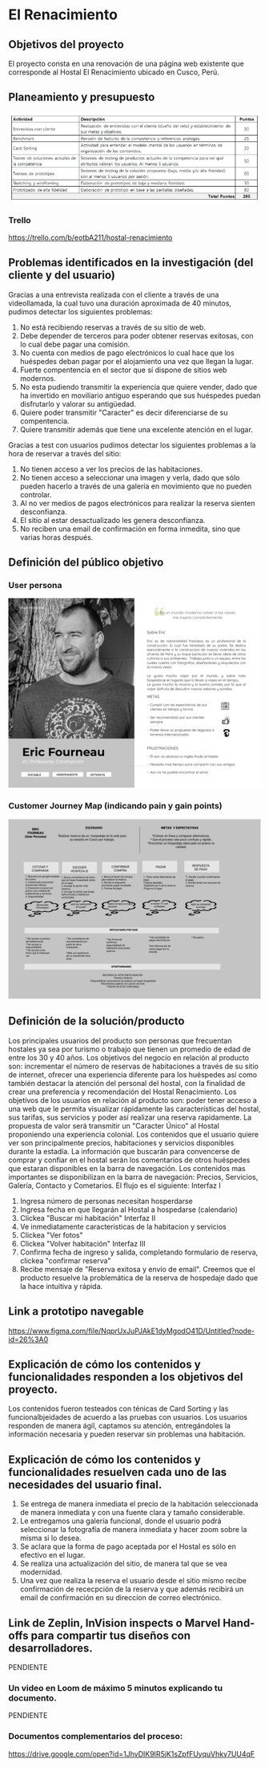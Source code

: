 # El Renacimiento

## Objetivos del proyecto

El proyecto consta en una renovación de una página web existente que corresponde al Hostal El Renacimiento ubicado en Cusco, Perú.

## Planeamiento y presupuesto

<p align="center">
   <img src="imagenes/presupuesto.jpg">
</p>

### Trello
https://trello.com/b/eotbA211/hostal-renacimiento

## Problemas identificados en la investigación (del cliente y del usuario)

Gracias a una entrevista realizada con el cliente a través de una videollamada, la cual tuvo una duración aproximada de 40 minutos, pudimos detectar los siguientes problemas:

1) No está recibiendo reservas a través de su sitio de web.
2) Debe depender de terceros para poder obtener reservas exitosas, con lo cual debe pagar una comisión.
3) No cuenta con medios de pago electrónicos lo cual hace que los huéspedes deban pagar por el alojamiento una vez que llegan la lugar. 
4) Fuerte compentencia en el sector que sí dispone de sitios web modernos.
5) No esta pudiendo transmitir la experiencia que quiere vender, dado que ha invertido en moviliario antiguo esperando que sus huéspedes puedan disfrutarlo y valorar su antigüedad.
6) Quiere poder transmitir "Caracter" es decir diferenciarse de su compentencia.
7) Quiere transmitir además que tiene una excelente atención en el lugar.

Gracias a test con usuarios pudimos detectar los siguientes problemas a la hora de reservar a través del sitio:

1) No tienen acceso a ver los precios de las habitaciones.
2) No tienen acceso a seleccionar una imagen y verla, dado que sólo pueden hacerlo a través de una galería en movimiento que no pueden controlar.
3) Al no ver medios de pagos electrónicos para realizar la reserva sienten desconfianza.
4) El sitio al estar desactualizado les genera desconfianza.
5) No reciben una email de confirmación en forma inmedita, sino que varias horas después.

## Definición del público objetivo

### User persona
<p align="center">
   <img src="imagenes/user-persona.jpg">
</p>

### Customer Journey Map (indicando pain y gain points)
<p align="center">
   <img src="imagenes/JourneyMap.jpg">

## Definición de la solución/producto

Los principales usuarios del producto son personas que frecuentan hostales ya sea por turismo o trabajo que tienen un promedio de edad de entre los 30 y 40 años.
Los objetivos del negocio en relación al producto son: incrementar el número de reservas de habitaciones a través de su sitio de internet, ofrecer una experiencia diferente para los huéspedes así como también destacar la atención del personal del hostal, con la finalidad de crear una preferencia y recomendación del Hostal Renacimiento.
Los objetivos de los usuarios en relación al producto son: poder tener acceso a una web que le permita visualizar rápidamente las características del hostal, sus tarifas, sus servicios y poder así realizar una reserva rapidamente.
La propuesta de valor será transmitir un "Caracter Único" al Hostal proponiendo una experiencia colonial.
Los contenidos que el usuario quiere ver son principalmente precios, habitaciones y servicios disponibles durante la estadía. La información que buscarán para convencerse de comprar y confiar en el hostal serán los comentarios de otros huéspedes que estaran disponibles en la barra de navegación.
Los contenidos mas importantes se disponibilizan en la barra de navegación: Precios, Servicios, Galería, Contacto y Cometarios.
El flujo es el siguiente:
Interfaz I
1) Ingresa número de personas necesitan hosperdarse
2) Ingresa fecha en que llegarán al Hostal a hospedarse (calendario)
3) Clickea "Buscar mi habitación"
Interfaz II
4) Ve inmediatamente caracteristicas de la habitacion y servicios
5) Clickea "Ver fotos" 
6) Clickea "Volver habitación"
Interfaz III
7) Confirma fecha de ingreso y salida, completando formulario de reserva, clickea "confirmar reserva"
8) Recibe mensaje de "Reserva exitosa y envio de email".
Creemos que el producto resuelve la problemática de la reserva de hospedaje dado que la hace intuitiva y rápida.

## Link a prototipo navegable
https://www.figma.com/file/NqprUxJuPJAkE1dyMgodO41D/Untitled?node-id=26%3A0

## Explicación de cómo los contenidos y funcionalidades responden a los objetivos del proyecto.
Los contenidos fueron testeados con ténicas de Card Sorting y las funcionalbjeidades de acuerdo a las pruebas con usuarios. Los usuarios responden de manera ágil, captamos su atención, entregándoles la información necesaria y pueden reservar sin problemas una habitación.

## Explicación de cómo los contenidos y funcionalidades resuelven cada uno de las necesidades del usuario final.

1) Se entrega de manera inmediata el precio de la habitación seleccionada de manera inmediata y con una fuente clara y tamaño considerable. 
2) Le entregamos una galería funcional, donde el usuario podrá seleccionar la fotografía de manera inmediata y hacer zoom sobre la misma si lo desea.
3) Se aclara que la forma de pago aceptada por el Hostal es sólo en efectivo en el lugar.
4) Se realiza una actualización del sitio, de manera tal que se vea modernidad.
5) Una vez que realiza la reserva el usuario desde el sitio mismo recibe confirmación de rececpción de la reserva y que además recibirá un email de confirmación en su direccion de correo electrónico.

## Link de Zeplin, InVision inspects o Marvel Hand-offs para compartir tus diseños con desarrolladores.
PENDIENTE
### Un video en Loom de máximo 5 minutos explicando tu documento.
PENDIENTE

### Documentos complementarios del proceso:
https://drive.google.com/open?id=1JhvDIK9IR5jK1sZpfFUyquVhky7UU4qF




